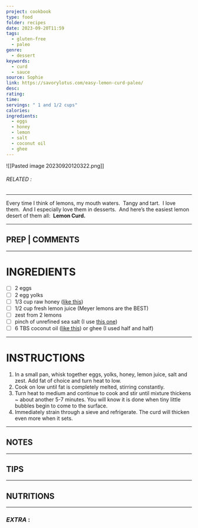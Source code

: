 ```yaml
---
project: cookbook
type: food
folder: recipes
date: 2023-09-20T11:59
tags:
  - gluten-free
  - paleo
genre:
  - dessert
keywords:
  - curd
  - sauce
source: Sophie
link: https://savorylotus.com/easy-lemon-curd-paleo/
desc: 
rating: 
time: 
servings: " 1 and 1/2 cups"
calories: 
ingredients:
  - eggs
  - honey
  - lemon
  - salt
  - coconut oil
  - ghee
---
```


![[Pasted image 20230920120322.png]]
###### *RELATED* : 
---
Every time I think of lemons, my mouth waters.  Tangy and tart.  I love them.  And I especially love them in desserts.  And here’s the easiest lemon desert of them all:  **Lemon Curd.**

---
## PREP | COMMENTS



---
# INGREDIENTS

- [ ] 2 eggs
- [ ] 2 egg yolks
- [ ] 1/3 cup raw honey ([like this](http://www.amazon.com/gp/product/B00014JNI0/ref=as_li_tl?ie=UTF8&camp=1789&creative=390957&creativeASIN=B00014JNI0&linkCode=as2&tag=thesavolotu-20&linkId=6SYEJV5VBP4DFGXB))
- [ ] 1/2 cup fresh lemon juice (Meyer lemons are the BEST)
- [ ] zest from 2 lemons
- [ ] pinch of unrefined sea salt (I use [this one](http://www.amazon.com/gp/product/B000EITYUU/ref=as_li_tl?ie=UTF8&camp=1789&creative=390957&creativeASIN=B000EITYUU&linkCode=as2&tag=thesavolotu-20&linkId=S5ZNLLEGBU6OBWLJ))
- [ ] 6 TBS coconut oil ([like this](http://www.amazon.com/gp/product/B000GAT6NG/ref=as_li_tl?ie=UTF8&camp=1789&creative=390957&creativeASIN=B000GAT6NG&linkCode=as2&tag=thesavolotu-20&linkId=MJXSYYEXDVJCRBAW)) or ghee (I used half and half)

---
# INSTRUCTIONS

1. In a small pan, whisk together eggs, yolks, honey, lemon juice, salt and zest. Add fat of choice and turn heat to low.
2. Cook on low until fat is completely melted, stirring constantly.
3. Turn heat to medium and continue to cook and stir until mixture thickens ~ about another 5-7 minutes. You will know it is done when tiny little bubbles begin to come to the surface.
4. Immediately strain through a sieve and refrigerate. The curd will thicken even more when it sets.

---
## NOTES



---
## TIPS



---
## NUTRITIONS



---
### *EXTRA* :




